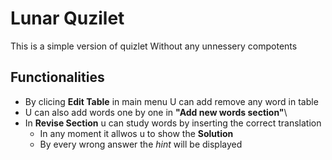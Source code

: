# Lunar Quzilet 
This is a simple version of quizlet 
Without any unnessery compotents 
## Functionalities 
- By clicing **Edit Table** in main menu
 U can add remove any word in  table
- U can also add words one by one in  **"Add new  words section"**\
- In **Revise Section** u can study words by inserting the correct translation 
    - In any moment it allwos u to show the  **Solution**
    - By every wrong answer the *hint* will be displayed 


